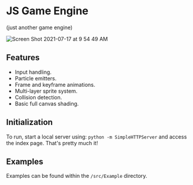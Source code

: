 # JS Game Engine
(just another game engine)

![Screen Shot 2021-07-17 at 9 54 49 AM](https://user-images.githubusercontent.com/21268999/126039317-05a12f23-cbc8-41b5-b5df-f37bed00f195.png)

## Features

- Input handling.
- Particle emitters.
- Frame and keyframe animations.
- Multi-layer sprite system.
- Collision detection.
- Basic full canvas shading.

## Initialization

To run, start a local server using: `python -m SimpleHTTPServer` and access the index page. That's pretty much it!

## Examples

Examples can be found within the `/src/Example` directory.
